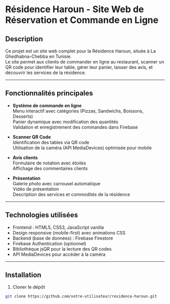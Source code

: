 # Résidence Haroun - Site Web de Réservation et Commande en Ligne

## Description

Ce projet est un site web complet pour la Résidence Haroun, située à La Ghedhabna-Chebba en Tunisie.  
Le site permet aux clients de commander en ligne au restaurant, scanner un QR code pour identifier leur table, gérer leur panier, laisser des avis, et découvrir les services de la résidence.

---

## Fonctionnalités principales

- **Système de commande en ligne**  
  Menu interactif avec catégories (Pizzas, Sandwichs, Boissons, Desserts)  
  Panier dynamique avec modification des quantités  
  Validation et enregistrement des commandes dans Firebase

- **Scanner QR Code**  
  Identification des tables via QR code  
  Utilisation de la caméra (API MediaDevices) optimisée pour mobile

- **Avis clients**  
  Formulaire de notation avec étoiles  
  Affichage des commentaires clients

- **Présentation**  
  Galerie photo avec carrousel automatique  
  Vidéo de présentation  
  Description des services et commodités de la résidence

---

## Technologies utilisées

- Frontend : HTML5, CSS3, JavaScript vanilla  
- Design responsive (mobile-first) avec animations CSS  
- Backend (base de données) : Firebase Firestore  
- Firebase Authentication (optionnel)  
- Bibliothèque jsQR pour la lecture des QR codes  
- API MediaDevices pour accéder à la caméra

---

## Installation

1. Cloner le dépôt  
```bash
git clone https://github.com/votre-utilisateur/residence-haroun.git
